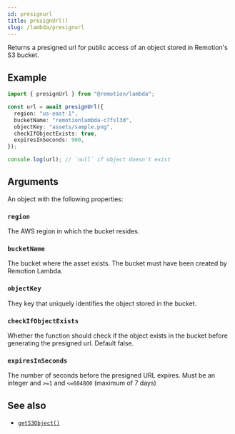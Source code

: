 ```yaml
---
id: presignurl
title: presignUrl()
slug: /lambda/presignurl
---
```


Returns a presigned url for public access of an object stored in Remotion's S3 bucket.

## Example

```ts twoslash
import { presignUrl } from "@remotion/lambda";

const url = await presignUrl({
  region: "us-east-1",
  bucketName: "remotionlambda-c7fsl3d",
  objectKey: "assets/sample.png",
  checkIfObjectExists: true,
  expiresInSeconds: 900,
});

console.log(url); // `null` if object doesn't exist
```

## Arguments

An object with the following properties:

### `region`

The AWS region in which the bucket resides.

### `bucketName`

The bucket where the asset exists. The bucket must have been created by Remotion Lambda.

### `objectKey`

They key that uniquely identifies the object stored in the bucket.

### `checkIfObjectExists`

Whether the function should check if the object exists in the bucket before generating the presigned url. Default false.

### `expiresInSeconds`

The number of seconds before the presigned URL expires.
Must be an integer and `>=1` and `<=604800` (maximum of 7 days)

## See also

- [`getS3Object()`](/docs/lambda/gets3object)
